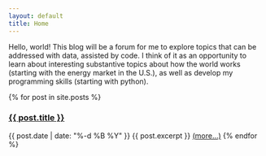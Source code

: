 ```yaml
---
layout: default
title: Home
---
```


Hello, world! This blog will be a forum for me to explore topics that can be addressed with data, assisted by code. 
I think of it as an opportunity to learn about interesting substantive topics about how the world works (starting with the energy market in the U.S.), 
as well as develop my programming skills (starting with python).


{% for post in site.posts %}
### <a href="{{ post.url }}">{{ post.title }}</a>
{{ post.date | date: "%-d %B %Y" }}
{{ post.excerpt }}
<a href="{{ post.url }}">(more...)</a>
{% endfor %}


